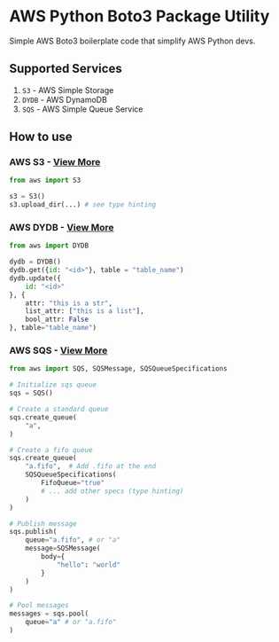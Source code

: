 # AWS Python Boto3 Package Utility

Simple AWS Boto3 boilerplate code that simplify AWS Python devs.

## Supported Services

1. `S3` - AWS Simple Storage
2. `DYDB` - AWS DynamoDB
3. `SQS` - AWS Simple Queue Service

## How to use

### AWS S3 - [View More](/aws/s3.py)

```python
from aws import S3

s3 = S3()
s3.upload_dir(...) # see type hinting
```

### AWS DYDB - [View More](/aws/dydb.py)

```python
from aws import DYDB

dydb = DYDB()
dydb.get({id: "<id>"}, table = "table_name")
dydb.update({
    id: "<id>"
}, {
    attr: "this is a str",
    list_attr: ["this is a list"],
    bool_attr: False
}, table="table_name")
```

### AWS SQS - [View More](/aws/sqs.py)

```python
from aws import SQS, SQSMessage, SQSQueueSpecifications

# Initialize sqs queue
sqs = SQS()

# Create a standard queue
sqs.create_queue(
    "a",
)

# Create a fifo queue
sqs.create_queue(
    "a.fifo",  # Add .fifo at the end
    SQSQueueSpecifications(
        FifoQueue="true"
        # ... add other specs (type hinting)
    )
)

# Publish message
sqs.publish(
    queue="a.fifo", # or "a"
    message=SQSMessage(
        body={
            "hello": "world"
        }
    )
)

# Pool messages
messages = sqs.pool(
    queue="a" # or "a.fifo"
)

```
